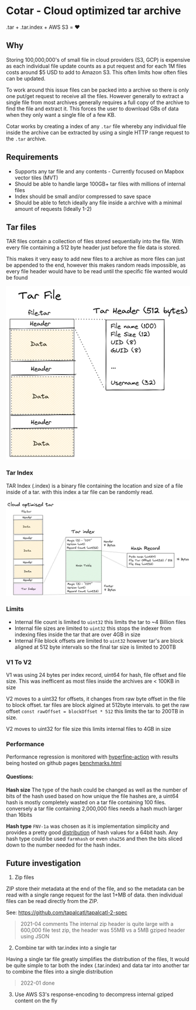 # Cotar - Cloud optimized tar archive

.tar + .tar.index + AWS S3 = :heart:

## Why

Storing 100,000,000's of small file in cloud providers (S3, GCP) is expensive as each individual file update counts as a put request and for each 1M files costs around $5 USD to add to Amazon S3. This often limits how often files can be updated.

To work around this issue files can be packed into a archive so there is only one put/get request to receive all the files. However generally to extract a single file from most archives generally requires a full copy of the archive to find the file and extract it. This forces the user to download GBs of data when they only want a single file of a few KB.

Cotar works by creating a index of any `.tar` file whereby any individual file inside the archive can be extracted by using a single HTTP range request to the `.tar` archive.


## Requirements

- Supports any tar file and any contents - Currently focused on Mapbox vector tiles (MVT)
- Should be able to handle large 100GB+ tar files with millions of internal files
- Index should be small and/or compressed to save space
- Should be able to fetch ideally any file inside a archive with a minimal amount of requests (Ideally 1-2)

## Tar files

TAR files contain a collection of files stored sequentially into the file. With every file containing a 512 byte header just before the file data is stored.

This makes it very easy to add new files to a archive as more files can just be appended to the end, however this makes random reads impossible, as every file header would have to be read until the specific file wanted would be found 

![TarFileBackground](./static/TarFileBackground.png)

### Tar Index
TAR Index (.index) is a binary file containing the location and size of a file inside of a tar. with this index a tar file can be randomly read.

![TarFileIndex](./static/TarFileIndex.png)


### Limits

- Internal file count is limited to `uint32` this limits the tar to ~4 Billion files
- Internal file sizes are limited to `uint32` this stops the indexer from indexing files inside the tar that are over 4GB in size
- Internal File block offsets are limited to `uint32` however tar's are block aligned at 512 byte intervals so the final tar size is limited to 200TB


### V1 To V2

V1 was using 24 bytes per index record, uint64 for hash, file offset and file size. This was inefficent as most files inside the archives are < 100KB in size 

V2 moves to a uint32 for offsets, it changes from raw byte offset in the file to block offset. tar files are block algined at 512byte intervals. to get the raw offset `const rawOffset = blockOffset * 512` this limits the tar to 200TB in size.

V2 moves to uint32 for file size this limits internal files to 4GB in size

### Performance

Performance regression is monitored with [hyperfine-action](https://github.com/blacha/hyperfine-action) with results being hosted on github pages [benchmarks.html](https://linz.github.io/cotar/benchmarks.html)

#### Questions:
**Hash size**
The type of the hash could be changed as well as the number of bits of the hash used based on how unique the file hashes are, a uint64 hash is mostly completely wasted on a tar file containing 100 files. 
conversely a tar file containing 2,000,000 files needs a hash much larger than 16bits

**Hash type**
`FNV-1a` was chosen as it is implementation simplicity and provides a pretty good [distribution](https://softwareengineering.stackexchange.com/questions/49550/which-hashing-algorithm-is-best-for-uniqueness-and-speed) of hash values for a 64bit hash. 
Any hash type could be used `farmhash` or even `sha256` and then the bits sliced down to the number needed for the hash index.


## Future investigation

1. Zip files

ZIP store their metadata at the end of the file, and so the metadata can be read with a single range request for the last 1+MB of data.
then individual files can be read directly from the ZIP.

See: https://github.com/tapalcatl/tapalcatl-2-spec
> 2021-04 comments
> The internal zip header is quite large with a 600,000 file test zip, the header was 55MB vs a 5MB gziped header using JSON


2. Combine tar with tar.index into a single tar

Having a single tar file greatly simplifies the distribution of the files, It would be quite simple to tar both the index (.tar.index) and data tar into another tar to combine the files into a single distribution

> 2022-01 done

3. Use AWS S3's response-encoding to decompress internal gziped content on the fly


